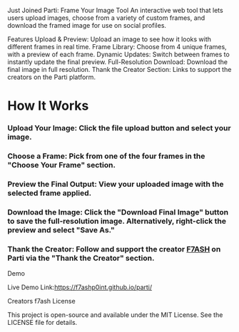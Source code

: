 Just Joined Parti: Frame Your Image Tool
An interactive web tool that lets users upload images, choose from a variety of custom frames, and download the framed image for use on social profiles.

Features
Upload & Preview: Upload an image to see how it looks with different frames in real time.
Frame Library: Choose from 4 unique frames, with a preview of each frame.
Dynamic Updates: Switch between frames to instantly update the final preview.
Full-Resolution Download: Download the final image in full resolution.
Thank the Creator Section: Links to support the creators on the Parti platform.

# How It Works
### Upload Your Image: Click the file upload button and select your image.

### Choose a Frame: Pick from one of the four frames in the "Choose Your Frame" section.

### Preview the Final Output: View your uploaded image with the selected frame applied.

### Download the Image: Click the "Download Final Image" button to save the full-resolution image. Alternatively, right-click the preview and select "Save As."

### Thank the Creator: Follow and support the creator [F7ASH](BLINKS.TO/F7ASHP0INT) on Parti via the "Thank the Creator" section. 
Demo

Live Demo Link:https://f7ashp0int.github.io/parti/


Creators
f7ash
License

This project is open-source and available under the MIT License. See the LICENSE file for details.
